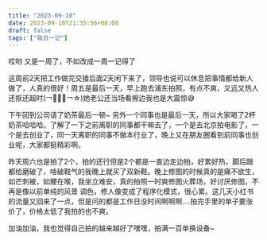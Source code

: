 ```yaml
---
title: "2023-09-10"
date: 2023-09-10T21:35:56+08:00
draft: false
tags: ["每日一记"]
---
```

哎哟 又是一周了，不如改成一周一记得了

这周前2天把工作做完交接后面2天闲下来了，领导也说可以休息把事情都给新人做了，人真的很好！周五是最后一天，早上跑去浦东拍照，有点不爽，又远又热人还抠还超时(￢︿̫̿￢☆)她老公还当场看擦边我也是大震惊😅

下午回到公司请了奶茶最后一顿~ 另外一个同事也是最后一天，所以大家喝了2杯奶茶哈哈哈。了解了一下之前离职的同事都干嘛去了，一个是去北京拍电影了，一个是去创业了，同一天离职的同事不做本行业了，晚上又在朋友圈看到前同事也创业呢，大家都挺精彩啊。

昨天周六也是拍了2个，拍的还行但是2个都是一直边走边拍，好累好热，脚后跟都给磨破了，啥破鞋气的我晚上就买了双新鞋。晚上修图的时候真的是痛不欲生，如芒刺被，如鲠在喉，我坐立难安，真的拍照一时爽修图火葬场，好讨厌修图，不再是像以前单纯的风景 调色，修人像变成了程序化模式，很心累。这几天小红书的流量又回来了一点，但是问的都是工作日没时间啊啊啊....拍完手里的单子要涨价了，价格太低了我拍的也不爽。

加油加油，我也觉得自己拍的越来越好了嘿嘿，拍满一百单换设备~
